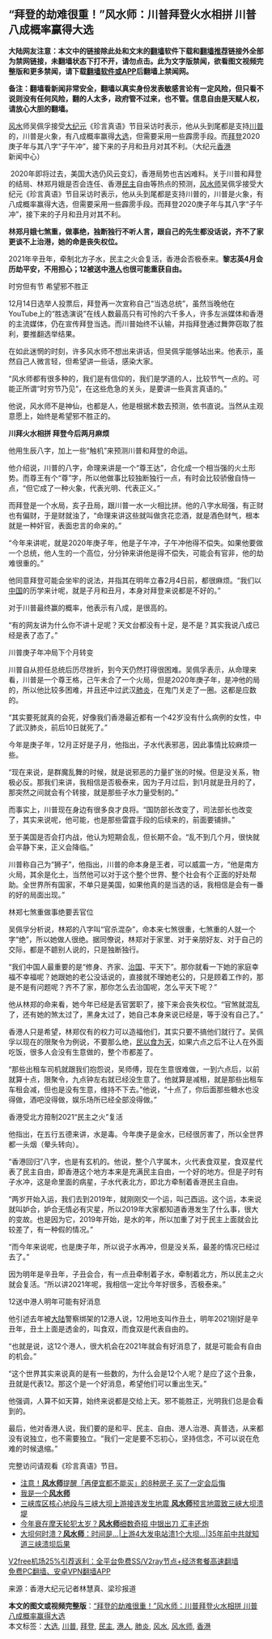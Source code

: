  <h2>“拜登的劫难很重！”风水师：川普拜登火水相拼 川普八成概率赢得大选</h2> <p class="notice"><b>大陆网友注意：本文中的链接除此处和文末的<a href="https://github.com/bannedbook/fanqiang" >翻墙</a>软件下载和<a href="https://github.com/killgcd/justmysocks/blob/master/README.md">翻墙推荐</a>链接外全部为禁网链接，未翻墙状态下打不开，请勿点击。此为文字版禁闻，欲看图文视频完整版和更多禁闻，请下载<a href="https://github.com/bannedbook/fanqiang">翻墙软件或APP</a>后翻墙上禁闻网。</p><p>备注：翻墙看新闻非常安全，翻墙以真实身份发表敏感言论有一定风险，但只看不说则没有任何风险，翻的人太多，政府管不过来，也不管。信息自由是天赋人权，请放心大胆的翻墙。</b></p>  <div class="entry"> <p id="conimg"><a href="https://www.bannedbook.org/bnews/tag/%e9%a3%8e%e6%b0%b4/" class="st_tag internal_tag" rel="tag" title="标签 风水 下的日志">风水</a>师吴佩孚接受<span class='wp_keywordlink_affiliate'><a href="http://www.epochtimes.com/" title="大纪元" target="_blank">大纪元</a></span>《珍言真语》节目采访时表示，他从头到尾都是支持<a href="https://www.bannedbook.org/bnews/tag/%e5%b7%9d%e6%99%ae/" class="st_tag internal_tag" rel="tag" title="标签 川普 下的日志">川普</a>的，川普是火象，有八成概率赢得<a href="https://www.bannedbook.org/bnews/tag/%e5%a4%a7%e9%80%89/" class="st_tag internal_tag" rel="tag" title="标签 大选 下的日志">大选</a>，但需要采用一些霹雳手段。而<a href="https://www.bannedbook.org/bnews/tag/%e6%8b%9c%e7%99%bb/" class="st_tag internal_tag" rel="tag" title="标签 拜登 下的日志">拜登</a>2020庚子年与其八字“子午冲”，接下来的子月和丑月对其不利。（大纪元<a href="https://www.bannedbook.org/bnews/tag/%e9%a6%99%e6%b8%af/" class="st_tag internal_tag" rel="tag" title="标签 香港 下的日志">香港</a>新闻中心）</p> <p>&nbsp;2020年即将过去，美国大选仍风云变幻，香港局势也吉凶难料。关于川普和拜登的结局、林郑月娥是否会连任、香港<a href="https://www.bannedbook.org/bnews/tag/%e6%b0%91%e4%b8%bb/" class="st_tag internal_tag" rel="tag" title="标签 民主 下的日志">民主</a>自由等热点的预测，<a href="https://www.bannedbook.org/bnews/tag/%e9%a3%8e%e6%b0%b4%e5%b8%88/" class="st_tag internal_tag" rel="tag" title="标签 风水师 下的日志">风水师</a>吴佩孚接受大纪元《珍言真语》节目采访时表示，他从头到尾都是支持川普的，川普是火象，有八成概率赢得大选，但需要采用一些霹雳手段。而拜登2020庚子年与其八字“子午冲”，接下来的子月和丑月对其不利。</p> <p><strong>林郑月娥七煞重，做事绝，独断独行不听人言，跟自己的先生都没话说，齐不了家更谈不上治港，她的命是丧失权位。</strong></p> <p>2021年辛丑年，牵制北方子水，民主之火会复活，香港会否极泰来。<strong>黎志英4月会历劫平安，不用担心；12被送中<a href="https://www.bannedbook.org/bnews/tag/%e6%b8%af%e4%ba%ba/" class="st_tag internal_tag" rel="tag" title="标签 港人 下的日志">港人</a>也很可能重获自由。</strong></p> <p>时穷但有节 希望邪不胜正</p> <p>12月14日选举人投票后，拜登再一次宣称自己“当选总统”，虽然当晚他在YouTube上的“胜选演说”在线人数最高只有可怜的六千多人，许多左派媒体和香港的主流媒体，仍在宣传拜登当选。而川普始终不认输，并指拜登通过舞弊窃取了胜利，要推翻选举结果。</p> <p>在如此迷惘的时刻，许多风水师不想出来讲话，但吴佩孚能够站出来。他表示，虽然自己人微言轻，但希望讲一些话，感染大家。</p> <p>“风水师都有很多种的，我们是有信仰的，我们是学道的人，比较节气一点的。可能正所谓“时穷节乃见”，在这些危急的关头，是要讲一些真言真语的。”</p> <p>他说，风水师不是神仙，也都是人，他是根据术数去预测，依书直说。当然从主观意愿上，始终是希望邪不胜正的。</p> <p><strong>川拜火水相拼 拜登今后两月麻烦</strong></p> <p>他用生辰八字，加上一些“触机”来预测川普和拜登的命运。</p>  <p>他介绍说，川普的八字，命理来讲是一个“尊王达”，合化成一个相当强的火土形势。而尊王有个“尊”字，所以他做事比较独断独行一点，有时会比较骄傲自恃一点，“但它成了一种火象，代表光明、代表正义。”</p> <p>而拜登是一个水局，亥子丑局，跟川普一水一火相比拼。他的八字水局强，有正财也有偏财，于是财就浊了，“命理来讲这些就叫做贪花恋酒，就是酒色财气，根本就是一种奸官，表面忠言的命来的。”</p> <p>“今年来讲呢，就是2020年庚子年，他是子午冲，子午冲他得不偿失。如果他要做一个总统，他人生的一个高位，分分钟来讲他是得不偿失，可能会有官非，他的劫难很重的。”</p> <p>他同意拜登可能会坐牢的说法，并指其在明年立春2月4日前，都很麻烦。“我们以<span class='wp_keywordlink_affiliate'><a href="https://www.bannedbook.org/" title="中国" target="_blank">中国</a></span>的历学来计呢，就是子月和丑月，本身对拜登来说都是不好的。”</p> <p>对于川普最终赢的概率，他表示有八成，是很高的。</p> <p>“有的网友讲为什么你不讲十足呢？天文台都没有十足，是不是？其实我说八成已经是表了态了。”</p> <p>川普庚子年冲局下个月转变</p> <p>川普自从担任总统后历尽挫折，到今天仍然打得很困难。吴佩孚表示，从命理来看，川普是一个尊王格，己午未合了一个火局，但是2020年庚子年，是冲他的局的，所以他比较多困难，并且还中过武汉<a href="https://www.bannedbook.org/bnews/tag/%e8%82%ba%e7%82%8e/" class="st_tag internal_tag" rel="tag" title="标签 肺炎 下的日志">肺炎</a>，在鬼门关走了一圈。这都是应数的。</p> <p>“其实要死就真的会死，好像我们香港最近都有一个42岁没有什么病例的女性，中了武汉肺炎，前后10日就死了。”</p> <p>今年是庚子年，12月正好是子月，他指出，子水代表邪恶，因此事情比较麻烦一些。</p> <p>“现在来说，是群魔乱舞的时候，就是说邪恶的力量扩张的时候。但是没关系，物极必反。那我们来讲，我相信是否极泰来，因为子月过后，到1月就是丑月的了，那突然之间就会有个转接，就是那些子水力量受制的。”</p>  <p>而事实上，川普现在身边有很多良才良将。“国防部长改变了，司法部长也改变了，其实来说呢，他可能，也是那些雷霆手段的后续来的，前面要铺排。”</p> <p>至于美国是否会打内战，他认为短期会乱，但长期不会。“乱不到几个月，很快就会平静下来，正义会降临。”</p> <p>川普称自己为“狮子”，他指出，川普的命本身是王者，可以威震一方，“他是南方火局，其余是化土，当然他可以对于这个整个世界、整个社会有个正面的好处帮助。全世界所有国家，不单只是美国，如果他真的是当选的话，我相信是会有一番的好的局面出现。”</p> <p>林郑七煞重做事绝要丢官位</p> <p>吴佩孚分析说，林郑的八字叫“官杀混杂”，命本来七煞很重，七煞重的人就一个字“绝”，所以她做人很绝。据同僚说，林郑对于家里、对于亲朋好友、对于自己的交际，都是不聼别人说的，只是独断独行。</p> <p>“我们中国人最重要的是“修身、齐家、<span class='wp_keywordlink'><a href="https://www.bannedbook.org/forum24/topic8925.html" title="《治国大道》" target="_blank">治国</a></span>、平天下”。那你就看一下她的家庭幸福不幸福呢？她跟她的老公没话说的，直接就不理她老公的，只是顾着工作的，那是不是有问题呢？齐不了家，那你怎么去治国呢，怎么平天下呢？”</p> <p>他从林郑的命来看，她今年已经是丢官罢职了，接下来会丧失权位。“官煞就混乱了，还有她的煞太过了，黑身太过了，她自己本身来说已经是，等于没有自己了。”</p> <p>香港人只是希望，林郑仅有的权力可以造福他们，其实只要不搞他们就行了。吴佩孚以现在的限聚令为例说，不要那么绝，<span class='wp_keywordlink'><a href="https://www.bannedbook.org/forum2/topic1076.html" title="周勍： 民以何食为天" target="_blank">民以食为天</a></span>，如果六点之后不让人在外面吃饭，很多人会没有生意做的，整个市都差了。</p> <p>“那些出租车司机就跟我们抱怨说，吴师傅，现在生意很难做，一到六点后，以前就算十点，限聚令，九点钟左右就已经没生意了。他就算是减租，就是那些出租车车租会减，但也是没有生意，维持不下去。”他说，“十点了，你后面那些糖水也没得做，酒吧没得做，娱乐场所已经全部没得做。”</p> <p>香港受北方箝制2021“民主之火”复活</p> <p>他指出，在五行五德来讲，水是毒。今年庚子是金水，已经很厉害了，所以全世界都一头烟（晕头转向）。</p>  <p>“香港回归”八字，也是有玄机的。他说，整个八字属木，火代表食双星，食双星代表了民主自由，即香港这个地方本来是充满民主自由，一个好的地方。但是子时有子水冲，这是命里面的病星，子水代表北方，即北方牵制着香港民主自由。</p> <p>“两岁开始入运，我们去到2019年，就刚刚交一个运，叫己酉运。这个运，本来说就叫妒合，妒合无情必有灾星，所以2019年大家都知道香港发生了什么事，很大的变故。也是因为它，2019年开始，是水的年，所以加重了对于民主上面就会比较差了，有一种假的情况。”</p> <p>“而今年来说呢，也是庚子年，所以说子水再冲，但是没关系，最差的情况已经过去了。”</p> <p>因为明年是辛丑年，子丑会合，有一点丑牵制着子水，牵制着北方，所以民主之火就会复活。“所以讲2021年呢，我相信一定比今年好很多，否极泰来。”</p> <p>12送中港人明年可能有好消息</p> <p>他引述去年被<span class='wp_keywordlink_affiliate'><a href="https://www.bannedbook.org/" title="大陆" target="_blank">大陆</a></span>警察绑架的12港人说，12用地支叫作丑土，明年2021刚好是辛丑年，丑土上面是透金的，叫食双，而食双是代表自由的。</p> <p>“也就是说，这12个港人，很大机会在2021年就会有好消息了，就是可能会有自由的机会。”</p> <p>“这个世界其实来说真的是有一些数的，为什么会是12个人呢？是应了这个丑象，丑就是代表12。那这个是一个好消息，希望他们可以重出生天。”</p> <p>他强调，人算不如天算，始终来说都是交给上天。邪不能胜正，光明我们总是会看到的。</p> <p>最后，他对香港人说，我们要的是和平、民主、自由、港人治港、真普选，从来都没有说独立，也不需要独立。“我们一定是要不忘初心，坚持信念，不可以说在危难的时候退缩。”</p> <p>完整访问请观看《珍言真语》节目。</p>  <p></p> <p></p> <ul class='op-related-articles' title='相关阅读'> <li><a href='https://www.bannedbook.org/bnews/lifebaike/20201121/1434513.html' target='_blank'>注意！<b>风水师</b>提醒「再便宜都不能买」的8种房子 买了一定会后悔</a></li> <li><a href='https://www.bannedbook.org/bnews/comments/20200327/1369348.html' target='_blank'>我是一个<b>风水师</b></a></li> <li><a href='https://www.bannedbook.org/bnews/comments/20200713/1359894.html' target='_blank'>三峡库区核心地段与三峡大坝上游接连发生地震 <b>风水师</b>预言地震致三峡大坝溃堤</a></li> <li><a href='https://www.bannedbook.org/bnews/cnnews/20200701/1353870.html' target='_blank'>今年衰在摩天轮犯太岁？<b>风水师</b>细数奇招 中银出刀 汇丰还炮</a></li> <li><a href='https://www.bannedbook.org/bnews/topimagenews/20200624/1349948.html' target='_blank'>大坝何时溃？<b>风水师</b>：时间是…|上游4大发电站溃1个大坝...|35年前中共就知道三峡溃坝后果</a></li> </ul> <p class="texttj"> <a href="https://github.com/bannedbook/fanqiang/wiki/V2ray%E6%9C%BA%E5%9C%BA" target="_blank">V2free机场25%引荐返利：全平台免费SS/V2ray节点+经济套餐高速翻墙</a><br/> <a href="https://github.com/bannedbook/fanqiang/wiki/%E7%A6%81%E9%97%BB%E7%BD%91%E5%AE%89%E5%8D%93%E7%BF%BB%E5%A2%99%E6%96%B0%E9%97%BBAPP" target="_blank">免费PC翻墙、安卓VPN翻墙APP</a></p><p> 来源：香港大纪元记者林慧真、梁珍报道 </p><a name='sharetosocial'></a>       <div><b>本文的图文或视频完整版</b>：<a href='https://www.bannedbook.org/bnews/topimagenews/20201221/1452063.html'>“拜登的劫难很重！”风水师：川普拜登火水相拼 川普八成概率赢得大选</a></div>  </div><!--END ENTRY--> <div class="postfooter"> <div>本文标签：<a href="https://www.bannedbook.org/bnews/tag/%e5%a4%a7%e9%80%89/" rel="tag">大选</a>, <a href="https://www.bannedbook.org/bnews/tag/%e5%b7%9d%e6%99%ae/" rel="tag">川普</a>, <a href="https://www.bannedbook.org/bnews/tag/%e6%8b%9c%e7%99%bb/" rel="tag">拜登</a>, <a href="https://www.bannedbook.org/bnews/tag/%e6%b0%91%e4%b8%bb/" rel="tag">民主</a>, <a href="https://www.bannedbook.org/bnews/tag/%e6%b8%af%e4%ba%ba/" rel="tag">港人</a>, <a href="https://www.bannedbook.org/bnews/tag/%e8%82%ba%e7%82%8e/" rel="tag">肺炎</a>, <a href="https://www.bannedbook.org/bnews/tag/%e9%a3%8e%e6%b0%b4/" rel="tag">风水</a>, <a href="https://www.bannedbook.org/bnews/tag/%e9%a3%8e%e6%b0%b4%e5%b8%88/" rel="tag">风水师</a>, <a href="https://www.bannedbook.org/bnews/tag/%e9%a6%99%e6%b8%af/" rel="tag">香港</a></div>  </div><!--END POSTFOOTER--> 